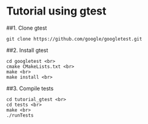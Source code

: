 # Tutorial using gtest

##1. Clone gtest
```
git clone https://github.com/google/googletest.git
```

##2. Install gtest
```
cd googletest <br>
cmake CMakeLists.txt <br>
make <br>
make install <br>
```

##3. Compile tests
```
cd tutorial_gtest <br>
cd tests <br>
make <br>
./runTests
```
